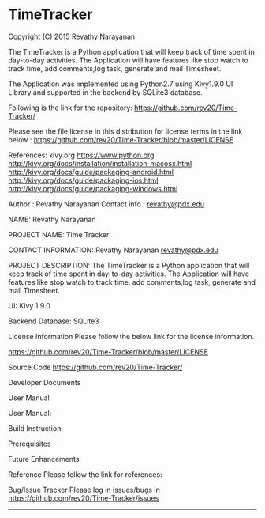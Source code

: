 # TimeTracker

Copyright (C) 2015 Revathy Narayanan

The TimeTracker is a Python application that will keep track of time spent in day-to-day activities.
The Application will have features like stop watch to track time, add comments,log task, generate and mail Timesheet.


The Application was implemented using Python2.7 using Kivy1.9.0 UI Library and supported in the backend by SQLite3 database.

Following is the link for the repository: 
https://github.com/rev20/Time-Tracker/

Please see the file license in this distribution for license terms in the link below :
https://github.com/rev20/Time-Tracker/blob/master/LICENSE

References:
kivy.org
https://www.python.org
http://kivy.org/docs/installation/installation-macosx.html
http://kivy.org/docs/guide/packaging-android.html
http://kivy.org/docs/guide/packaging-ios.html
http://kivy.org/docs/guide/packaging-windows.html


Author : Revathy Narayanan
Contact info : revathy@pdx.edu



NAME:
Revathy Narayanan

PROJECT NAME:
Time Tracker

CONTACT INFORMATION:
Revathy Narayanan revathy@pdx.edu

PROJECT DESCRIPTION:
The TimeTracker is a Python application that will keep track of time spent in day-to-day activities.
The Application will have features like stop watch to track time, add comments,log task, generate and mail Timesheet.

UI: Kivy 1.9.0

Backend Database: SQLite3

License Information
Please follow the below link for the license information.

https://github.com/rev20/Time-Tracker/blob/master/LICENSE

Source Code
https://github.com/rev20/Time-Tracker/

Developer Documents

User Manual

 User Manual:


Build Instruction:


Prerequisites


Future Enhancements


Reference
Please follow the link for references:



Bug/Issue Tracker
Please log in issues/bugs in https://github.com/rev20/Time-Tracker/issues






***
